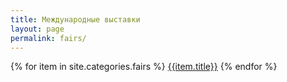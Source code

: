 ```yaml
---
title: Международные выставки
layout: page
permalink: fairs/
---
```


{% for item in site.categories.fairs %}
  <a href='{{site.baseurl}}{{item.url}}' alt="{{item.title}}" title="{{item.title}}">{{item.title}}</a>
{% endfor %}